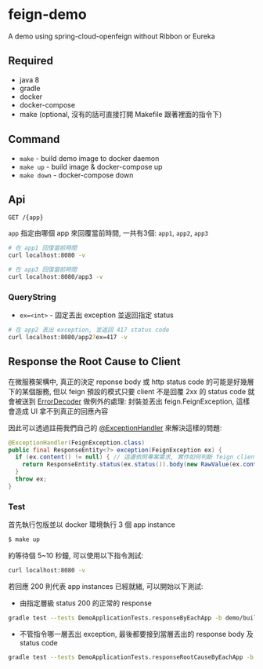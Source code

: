 # feign-demo
A demo using spring-cloud-openfeign without Ribbon or Eureka

## Required

- java 8
- gradle
- docker
- docker-compose
- make (optional, 沒有的話可直接打開 Makefile 跟著裡面的指令下)

## Command

- `make` - build demo image to docker daemon
- `make up` - build image & docker-compose up
- `make down` - docker-compose down

## Api

```
GET /{app}
```

`app` 指定由哪個 app 來回覆當前時間, 一共有3個: `app1`, `app2`, `app3`

```sh
# 在 app1 回復當前時間
curl localhost:8080 -v

# 在 app3 回復當前時間
curl localhost:8080/app3 -v
```

### QueryString

- `ex=<int>` - 固定丟出 exception 並返回指定 status

```sh
# 在 app2 丟出 exception, 並返回 417 status code
curl localhost:8080/app2?ex=417 -v
```

## Response the Root Cause to Client

在微服務架構中, 真正的決定 reponse body 或 http status code 的可能是好幾層下的某個服務, 但以 feign 預設的模式只要 client 不是回覆 2xx 的 status code 就會被送到 [ErrorDecoder](https://github.com/OpenFeign/feign/blob/master/core/src/main/java/feign/codec/ErrorDecoder.java#L56) 做例外的處理: 封裝並丟出 feign.FeignException, 這樣會造成 UI 拿不到真正的回應內容

因此可以透過註冊我們自己的 [@ExceptionHandler](https://github.com/softleader/feign-demo/blob/master/demo/src/main/java/tw/com/softleader/demo/FeignExceptionHandler.java) 來解決這樣的問題:

```java
@ExceptionHandler(FeignException.class)
public final ResponseEntity<?> exception(FeignException ex) {
  if (ex.content() != null) { // 這邊依照專案需求, 實作如何判斷 feign client 已經處理了 body 的邏輯
    return ResponseEntity.status(ex.status()).body(new RawValue(ex.contentUTF8()));
  }
  throw ex;
}
```

### Test

首先執行包版並以 docker 環境執行 3 個 app instance

```sh
$ make up
```

約等待個 5~10 秒鐘, 可以使用以下指令測試:

```sh
curl localhost:8080 -v
```

若回應 200 則代表 app instances 已經就緒, 可以開始以下測試:

- 由指定層級 status 200 的正常的 response 

```sh
gradle test --tests DemoApplicationTests.responseByEachApp -b demo/build.gradle --info
```

- 不管指令哪一層丟出 exception, 最後都要接到當層丟出的 response body 及 status code

```sh
gradle test --tests DemoApplicationTests.responseRootCauseByEachApp -b demo/build.gradle --info
```
